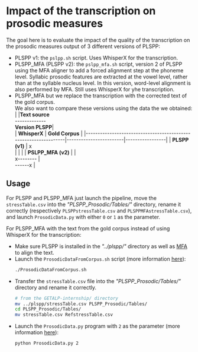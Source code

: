 # Impact of the transcription on prosodic measures

The goal here is to evaluate the impact of the quality of the transcription on the prosodic measures output of 3 different versions of PLSPP:   
* PLSPP v1: the `pslpp.sh` script. Uses WhisperX for the transcription. 
* PLSPP_MFA (PLSPP v2): the `pslpp_mfa.sh` script, version 2 of PLSPP using the MFA aligner to add a forced alignment step at the phoneme level. Syllabic prosodic features are extracted at the vowel level, rather than at the syllable nucleus level. In this version, word-level alignment is also performed by MFA. Still uses WhisperX for yhe transcription.
* PLSPP_MFA but we replace the transcription with the corrected text of the gold corpus.   
We also want to compare these versions using the data the we obtained:
| \|**Text source**<br> -------------<br> **Version PLSPP**\|<br> | **WhisperX**           | **Gold Corpus** |
|-----------------------------------------------------------------|------------------------|-----------------|
| **PLSPP (v1)**                                                  |    x<br>     \|        |                 |
| **PSLPP_MFA (v2)**                                              |    \|<br>    x-------- | <br>  ------x   |

## Usage
For PLSPP and PLSPP_MFA just launch the pipeline, move the `stressTable.csv` into the *"PLSPP_Prosodic/Tables/"* directory, rename it correctly (respectively `PLSPPstressTable.csv` and `PLSPPMFAstressTable.csv`), and launch `ProsodicData.py` with either `0` or `1` as the parameter.  

For PLSPP_MFA with the text from the gold corpus instead of using WhisperX for the transcription:  
* Make sure PLSPP is installed in the *"../plspp/"* directory as well as [MFA](https://montreal-forced-aligner.readthedocs.io/) to align the text.   
* Launch the `ProsodicDataFromCorpus.sh` script (more information [here](../Scripts/README.md#ProsodicDataFromCorpus)):  
    ```bash
    ./ProsodicDataFromCorpus.sh
    ```
* Transfer the `stressTable.csv` file into the *"PLSPP_Prosodic/Tables/"* directory and rename it correctly.  
    ```bash
    # from the GETALP-internship/ directory
    mv ../plspp/stressTable.csv PLSPP_Prosodic/Tables/
    cd PLSPP_Prosodic/Tables/
    mv stressTable.csv RefstressTable.csv
    ```
* Launch the `ProsodicData.py` program with `2` as the parameter (more information [here](../Python_Programs/README.md#ProsodicData)):  
    ```bash
    python ProsodicData.py 2
    ```


